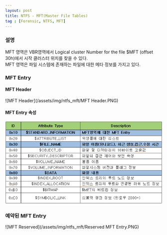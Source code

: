 ```yaml
---
layout: post
title: NTFS - MFT(Master File Tables)
tag : [Forensic, NTFS, MFT]
---
```


### 설명

MFT 영역은 VBR영역에서 Logical cluster Number for the file $MFT (offset 30h)에서 시작 클러스터 위치를 찾을 수 있다.   
MFT 영역은 파일 시스템에 존재하는 파일에 대한 메타 정보를 가지고 있다.   

### MFT Entry

#### MFT Header

![MFT Header](/assets/img/ntfs_mft/MFT Header.PNG)

#### MFT Entry 속성

![MFT Entry Attribute](/assets/img/ntfs_mft/MFT_Attribute.PNG)

### 예약된 MFT Entry
![MFT Reserved](/assets/img/ntfs_mft/Reserved MFT Entry.PNG)